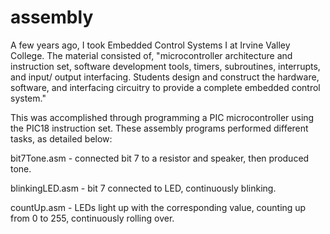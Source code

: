 # assembly

A few years ago, I took Embedded Control Systems I at Irvine Valley College. 
The material consisted of, "microcontroller architecture and instruction set, software development tools, 
timers, subroutines, interrupts, and input/ output interfacing. Students design and construct the hardware, software, 
and interfacing circuitry to provide a complete embedded control system." 

This was accomplished through programming a PIC microcontroller using the PIC18 instruction set. These assembly programs performed different tasks, as detailed below:

bit7Tone.asm - connected bit 7 to a resistor and speaker, then produced tone.

blinkingLED.asm - bit 7 connected to LED, continuously blinking.

countUp.asm - LEDs light up with the corresponding value, counting up from 0 to 255, continuously rolling over.



